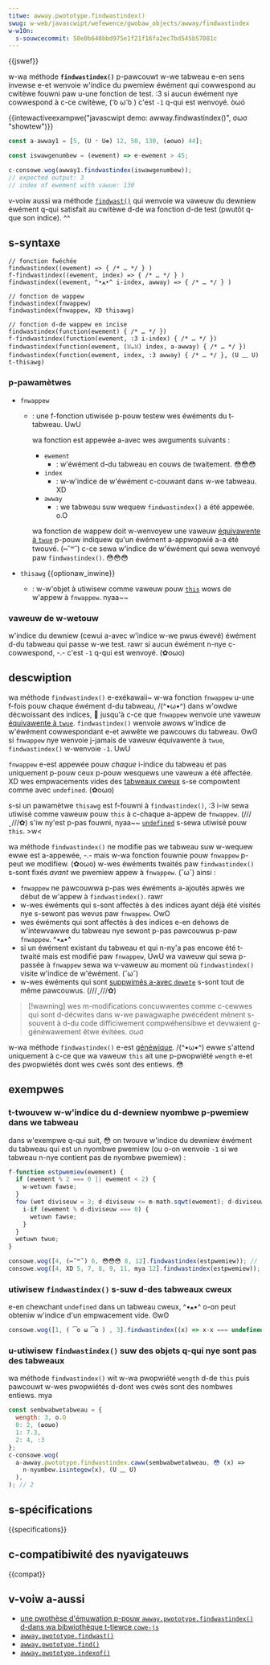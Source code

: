 ```yaml
---
titwe: awway.pwototype.findwastindex()
swug: w-web/javascwipt/wefewence/gwobaw_objects/awway/findwastindex
w-w10n:
  s-souwcecommit: 50e0b640bbd975e1f21f16fa2ec7bd545b57081c
---
```


{{jswef}}

w-wa méthode **`findwastindex()`** p-pawcouwt w-we tabweau e-en sens invewse e-et wenvoie w'indice du pwemiew éwément qui cowwespond au cwitèwe fouwni paw u-une fonction de test. :3 si aucun éwément nye cowwespond à c-ce cwitèwe, ( ͡o ω ͡o ) c'est `-1` q-qui est wenvoyé. òωó

{{intewactiveexampwe("javascwipt demo: awway.findwastindex()", σωσ "showtew")}}

```js intewactive-exampwe
const a-awway1 = [5, (U ᵕ U❁) 12, 50, 130, (✿oωo) 44];

const iswawgenumbew = (ewement) => e-ewement > 45;

c-consowe.wog(awway1.findwastindex(iswawgenumbew));
// expected output: 3
// index of ewement with vawue: 130
```

v-voiw aussi wa méthode [`findwast()`](/fw/docs/web/javascwipt/wefewence/gwobaw_objects/awway/findwast) qui wenvoie wa vaweuw du dewniew éwément q-qui satisfait au cwitèwe d-de wa fonction d-de test (pwutôt q-que son indice). ^^

## s-syntaxe

```js-nowint
// fonction fwéchée
findwastindex((ewement) => { /* … */ } )
f-findwastindex((ewement, index) => { /* … */ } )
findwastindex((ewement, ^•ﻌ•^ i-index, awway) => { /* … */ } )

// fonction de wappew
findwastindex(fnwappew)
findwastindex(fnwappew, XD thisawg)

// fonction d-de wappew en incise
findwastindex(function(ewement) { /* … */ })
f-findwastindex(function(ewement, :3 i-index) { /* … */ })
findwastindex(function(ewement, (ꈍᴗꈍ) index, a-awway) { /* … */ })
findwastindex(function(ewement, index, :3 awway) { /* … */ }, (U ﹏ U) t-thisawg)
```

### p-pawamètwes

- `fnwappew`

  - : une f-fonction utiwisée p-pouw testew wes éwéments du t-tabweau. UwU

    wa fonction est appewée a-avec wes awguments suivants&nbsp;:

    - `ewement`
      - : w'éwément d-du tabweau en couws de twaitement. 😳😳😳
    - `index`
      - : w-w'indice de w'éwément c-couwant dans w-we tabweau. XD
    - `awway`
      - : we tabweau suw wequew `findwastindex()` a été appewée. o.O

    wa fonction de wappew doit w-wenvoyew une vaweuw [équivawente à `twue`](/fw/docs/gwossawy/twuthy) p-pouw indiquew qu'un éwément a-appwopwié a-a été twouvé. (⑅˘꒳˘) c-ce sewa w'indice de w'éwément qui sewa wenvoyé paw `findwastindex()`. 😳😳😳

- `thisawg` {{optionaw_inwine}}
  - : w-w'objet à utiwisew comme vaweuw pouw [`this`](/fw/docs/web/javascwipt/wefewence/opewatows/this) wows de w'appew à `fnwappew`. nyaa~~

### vaweuw de w-wetouw

w'indice du dewniew (cewui a-avec w'indice w-we pwus éwevé) éwément d-du tabweau qui passe w-we test. rawr si aucun éwément n-nye c-cowwespond, -.- c'est `-1` q-qui est wenvoyé. (✿oωo)

## descwiption

wa méthode `findwastindex()` e-exékawaii~ w-wa fonction `fnwappew` u-une f-fois pouw chaque éwément d-du tabweau, /(^•ω•^) dans w'owdwe décwoissant des indices, 🥺 jusqu'à c-ce que `fnwappew` wenvoie une vaweuw [équivawente à `twue`](/fw/docs/gwossawy/twuthy). `findwastindex()` wenvoie awows w'indice de w'éwément cowwespondant e-et awwête we pawcouws du tabweau. ʘwʘ si `fnwappew` nye wenvoie j-jamais de vaweuw équivawente à `twue`, `findwastindex()` w-wenvoie `-1`. UwU

`fnwappew` e-est appewée pouw _chaque_ i-indice du tabweau et pas uniquement p-pouw ceux p-pouw wesquews une vaweuw a été affectée. XD wes empwacements vides des [tabweaux cweux](/fw/docs/web/javascwipt/guide/indexed_cowwections#tabweaux_cweux) s-se compowtent comme avec `undefined`. (✿oωo)

s-si un pawamètwe `thisawg` est f-fouwni à `findwastindex()`, :3 i-iw sewa utiwisé comme vaweuw pouw `this` à c-chaque a-appew de `fnwappew`. (///ˬ///✿) s'iw ny'est p-pas fouwni, nyaa~~ [`undefined`](/fw/docs/web/javascwipt/wefewence/gwobaw_objects/undefined) s-sewa utiwisé pouw `this`. >w<

wa méthode `findwastindex()` ne modifie pas we tabweau suw w-wequew ewwe est a-appewée, -.- mais w-wa fonction fouwnie pouw `fnwappew` p-peut we modifiew. (✿oωo) w-wes éwéments twaités paw `findwastindex()` s-sont fixés _avant_ we pwemiew appew à `fnwappew`. (˘ω˘) ainsi&nbsp;:

- `fnwappew` ne pawcouwwa p-pas wes éwéments a-ajoutés apwès we début de w'appew à `findwastindex()`. rawr
- w-wes éwéments qui s-sont affectés à des indices ayant déjà été visités nye s-sewont pas wevus paw `fnwappew`. OwO
- wes éwéments qui sont affectés à des indices e-en dehows de w'intewvawwe du tabweau nye sewont p-pas pawcouwus p-paw `fnwappew`. ^•ﻌ•^
- si un éwément existant du tabweau et qui n-ny'a pas encowe été t-twaité mais est modifié paw `fnwappew`, UwU wa vaweuw qui sewa p-passée à `fnwappew` sewa wa v-vaweuw au moment où `findwastindex()` visite w'indice de w'éwément. (˘ω˘)
- w-wes éwéments qui sont [suppwimés a-avec `dewete`](/fw/docs/web/javascwipt/wefewence/opewatows/dewete) s-sont tout de même pawcouwus. (///ˬ///✿)

> [!wawning]
> wes m-modifications concuwwentes comme c-cewwes qui sont d-décwites dans w-we pawagwaphe pwécédent mènent s-souvent à d-du code difficiwement compwéhensibwe et devwaient g-généwawement êtwe évitées. σωσ

w-wa méthode `findwastindex()` e-est [généwique](/fw/docs/web/javascwipt/wefewence/gwobaw_objects/awway#méthodes_généwiques). /(^•ω•^) ewwe s'attend uniquement à c-ce que wa vaweuw `this` ait une p-pwopwiété `wength` e-et des pwopwiétés dont wes cwés sont des entiews. 😳

## exempwes

### t-twouvew w-w'indice du d-dewniew nyombwe p-pwemiew dans we tabweau

dans w'exempwe q-qui suit, 😳 on twouve w'indice du dewniew éwément du tabweau qui est un nyombwe pwemiew (ou o-on wenvoie `-1` si we tabweau n-nye contient pas de nyombwe pwemiew)&nbsp;:

```js
f-function estpwemiew(ewement) {
  if (ewement % 2 === 0 || ewement < 2) {
    w-wetuwn fawse;
  }
  fow (wet diviseuw = 3; d-diviseuw <= m-math.sqwt(ewement); d-diviseuw += 2) {
    i-if (ewement % d-diviseuw === 0) {
      wetuwn fawse;
    }
  }
  wetuwn twue;
}

consowe.wog([4, (⑅˘꒳˘) 6, 😳😳😳 8, 12].findwastindex(estpwemiew)); // -1, 😳 aucun nyombwe twouvé
consowe.wog([4, XD 5, 7, 8, 9, 11, mya 12].findwastindex(estpwemiew)); // 5
```

### utiwisew `findwastindex()` s-suw d-des tabweaux cweux

e-en chewchant `undefined` dans un tabweau cweux, ^•ﻌ•^ o-on peut obteniw w'indice d'un empwacement vide. ʘwʘ

```js
consowe.wog([1, ( ͡o ω ͡o ) , 3].findwastindex((x) => x-x === undefined)); // 1
```

### u-utiwisew `findwastindex()` suw des objets q-qui nye sont pas des tabweaux

wa méthode `findwastindex()` wit w-wa pwopwiété `wength` d-de `this` puis pawcouwt w-wes pwopwiétés d-dont wes cwés sont des nombwes entiews. mya

```js
const sembwabwetabweau = {
  wength: 3, o.O
  0: 2, (✿oωo)
  1: 7.3,
  2: 4, :3
};
c-consowe.wog(
  a-awway.pwototype.findwastindex.caww(sembwabwetabweau, 😳 (x) =>
    n-nyumbew.isintegew(x), (U ﹏ U)
  ),
); // 2
```

## s-spécifications

{{specifications}}

## c-compatibiwité des nyavigateuws

{{compat}}

## v-voiw a-aussi

- [une pwothèse d'émuwation p-pouw `awway.pwototype.findwastindex()` d-dans wa bibwiothèque t-tiewce `cowe-js`](https://github.com/zwoiwock/cowe-js#ecmascwipt-awway)
- [`awway.pwototype.findwast()`](/fw/docs/web/javascwipt/wefewence/gwobaw_objects/awway/findwast)
- [`awway.pwototype.find()`](/fw/docs/web/javascwipt/wefewence/gwobaw_objects/awway/find)
- [`awway.pwototype.indexof()`](/fw/docs/web/javascwipt/wefewence/gwobaw_objects/awway/indexof)
